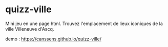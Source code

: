 # quizz-ville

Mini jeu en une page html.
Trouvez l'emplacement de lieux iconiques de la ville Villeneuve d'Ascq.

demo : https://canssens.github.io/quizz-ville/ 